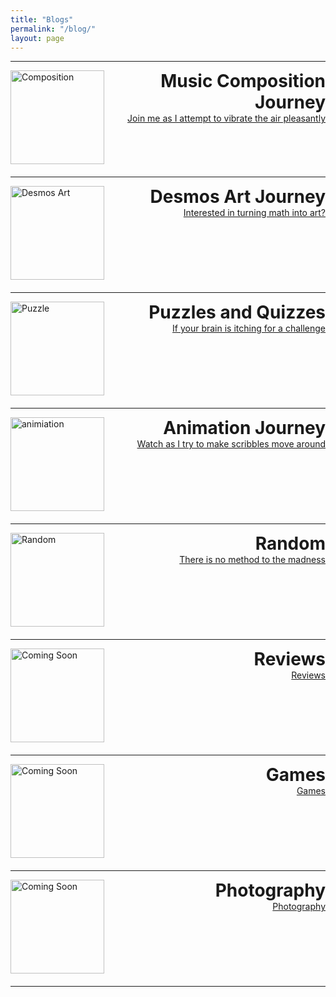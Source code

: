 ```yaml
---
title: "Blogs"
permalink: "/blog/"
layout: page
---
```

<hr>
<div style="display: flex; align-items: flex-start; justify-content: space-between; margin-bottom: 20px;">
  <img src="../assets/images/composition.jpg" alt="Composition" style="width: 150px; height: 150px;">
  <div style="margin-left: 20px; flex-grow: 1;">
    <h1 style="margin: 0; text-align: right;">Music Composition Journey</h1>
    <a href="https://timothy-cao.github.io/personal/blog/composition" style="text-align: right; display: block;">Join me as I attempt to vibrate the air pleasantly</a>
  </div>
</div>
<hr>

<div style="display: flex; align-items: flex-start; justify-content: space-between; margin-bottom: 20px;">
  <img src="../assets/images/desmos.png" alt="Desmos Art" style="width: 150px; height: 150px;">
  <div style="margin-left: 20px; flex-grow: 1;">
    <h1 style="margin: 0; text-align: right;">Desmos Art Journey</h1>
    <a href="https://timothy-cao.github.io/personal/blog/desmos" style="text-align: right; display: block;">Interested in turning math into art?</a>
  </div>
</div>
<hr>

<div style="display: flex; align-items: flex-start; justify-content: space-between; margin-bottom: 20px;">
  <img src="../assets/images/puzzle.png" alt="Puzzle" style="width: 150px; height: 150px;">
  <div style="margin-left: 20px; flex-grow: 1;">
    <h1 style="margin: 0; text-align: right;">Puzzles and Quizzes</h1>
    <a href="https://timothy-cao.github.io/personal/blog/puzzle" style="text-align: right; display: block;">If your brain is itching for a challenge</a>
  </div>
</div>
<hr>

<div style="display: flex; align-items: flex-start; justify-content: space-between; margin-bottom: 20px;">
  <img src="../assets/images/animation.jpg" alt="animiation" style="width: 150px; height: 150px;">
  <div style="margin-left: 20px; flex-grow: 1;">
    <h1 style="margin: 0; text-align: right;">Animation Journey</h1>
    <a href="https://timothy-cao.github.io/personal/blog/animation" style="text-align: right; display: block;">Watch as I try to make scribbles move around</a>
  </div>
</div>
<hr>

<div style="display: flex; align-items: flex-start; justify-content: space-between; margin-bottom: 20px;">
  <img src="../assets/images/spongebob.png" alt="Random" style="width: 150px; height: 150px;">
  <div style="margin-left: 20px; flex-grow: 1;">
    <h1 style="margin: 0; text-align: right;">Random</h1>
    <a href="https://timothy-cao.github.io/personal/blog/random" style="text-align: right; display: block;">There is no method to the madness</a>
  </div>
</div>
<hr>

<div style="display: flex; align-items: flex-start; justify-content: space-between; margin-bottom: 20px;">
  <img src="../assets/images/comingsoon.png" alt="Coming Soon" style="width: 150px; height: 150px;">
  <div style="margin-left: 20px; flex-grow: 1;">
    <h1 style="margin: 0; text-align: right;">Reviews</h1>
    <a href="https://timothy-cao.github.io/personal/blog/comingsoon" style="text-align: right; display: block;">Reviews</a>
  </div>
</div>
<hr>

<div style="display: flex; align-items: flex-start; justify-content: space-between; margin-bottom: 20px;">
  <img src="../assets/images/comingsoon.png" alt="Coming Soon" style="width: 150px; height: 150px;">
  <div style="margin-left: 20px; flex-grow: 1;">
    <h1 style="margin: 0; text-align: right;">Games</h1>
    <a href="https://timothy-cao.github.io/personal/blog/comingsoon" style="text-align: right; display: block;">Games</a>
  </div>
</div>
<hr>

<div style="display: flex; align-items: flex-start; justify-content: space-between; margin-bottom: 20px;">
  <img src="../assets/images/comingsoon.png" alt="Coming Soon" style="width: 150px; height: 150px;">
  <div style="margin-left: 20px; flex-grow: 1;">
    <h1 style="margin: 0; text-align: right;">Photography</h1>
    <a href="https://timothy-cao.github.io/personal/blog/comingsoon" style="text-align: right; display: block;">Photography</a>
  </div>
</div>
<hr>


